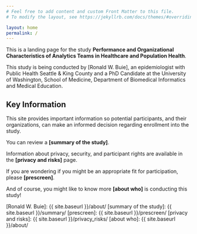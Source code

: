 ```yaml
---
# Feel free to add content and custom Front Matter to this file.
# To modify the layout, see https://jekyllrb.com/docs/themes/#overriding-theme-defaults

layout: home
permalink: /
---
```


This is a landing page for the study **Performance and Organizational Characteristics of Analytics Teams in Healthcare and Population Health**.

This study is being conducted by [Ronald W. Buie], an epidemiologist with Public Health Seattle & King County and a PhD Candidate at the University of Washington, School of Medicine, Department of Biomedical Informatics and Medical Education.

## Key Information

This site provides important information so potential participants, and their organizations, can make an informed decision regarding enrollment into the study.

You can review a **[summary of the study]**.

Information about privacy, security, and participant rights are available in the **[privacy and risks]** page.

If you are wondering if you might be an appropriate fit for participation, please **[prescreen]**.

And of course, you might like to know more **[about who]** is conducting this study!


[Ronald W. Buie]: {{ site.baseurl }}/about/
[summary of the study]: {{ site.baseurl }}/summary/
[prescreen]: {{ site.baseurl }}/prescreen/
[privacy and risks]: {{ site.baseurl }}/privacy_risks/
[about who]: {{ site.baseurl }}/about/